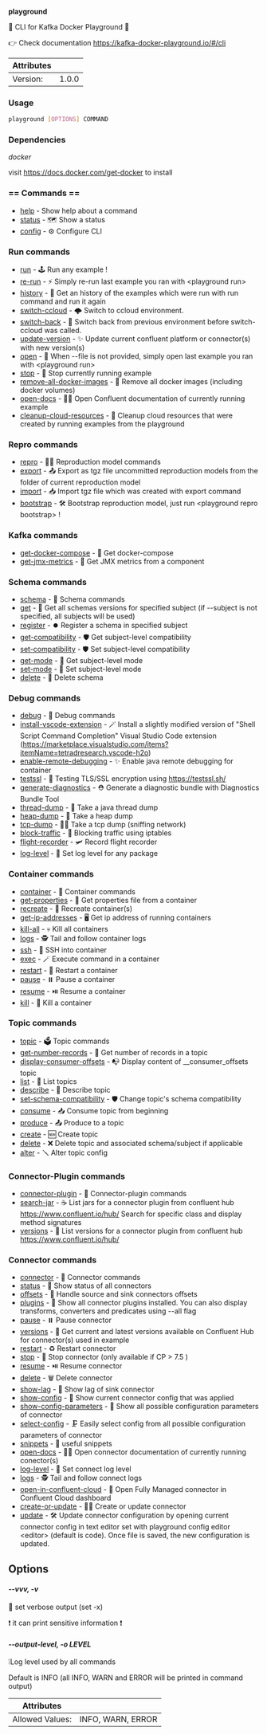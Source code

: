 **playground**

🧠 CLI for Kafka Docker Playground 🐳  
  
👉 Check documentation https://kafka-docker-playground.io/#/cli

| Attributes       | &nbsp;
|------------------|-------------
| Version:         | 1.0.0

### Usage

```bash
playground [OPTIONS] COMMAND
```

### Dependencies

*docker*

visit https://docs.docker.com/get-docker to install

### == Commands ==

- [help](playground%20help) - Show help about a command
- [status](playground%20status) - 🗺️ Show a status
- [config](playground%20config) - ⚙️ Configure CLI

### Run commands

- [run](playground%20run) - 🕹️ Run any example !
- [re-run](playground%20re-run) - ⚡ Simply re-run last example you ran with \<playground run\>
- [history](playground%20history) - 🏰 Get an history of the examples which were run with run command and run it again
- [switch-ccloud](playground%20switch-ccloud) - 🌩️  Switch to ccloud environment.
- [switch-back](playground%20switch-back) - 💺  Switch back from previous environment before switch-ccloud was called.
- [update-version](playground%20update-version) - ✨ Update current confluent platform or connector(s) with new version(s)
- [open](playground%20open) - 👐 When --file is not provided, simply open last example you ran with \<playground run\>
- [stop](playground%20stop) - 🛑 Stop currently running example
- [remove-all-docker-images](playground%20remove-all-docker-images) - 🧨 Remove all docker images (including docker volumes)
- [open-docs](playground%20open-docs) - 🧑‍🎓 Open Confluent documentation of currently running example
- [cleanup-cloud-resources](playground%20cleanup-cloud-resources) - 🧹 Cleanup cloud resources that were created by running examples from the playground

### Repro commands

- [repro](playground%20repro) - 👷‍♂️ Reproduction model commands
- [export](playground%20repro%20export) - 📤 Export as tgz file uncommitted reproduction models from the folder of current reproduction model
- [import](playground%20repro%20import) - 📥 Import tgz file which was created with export command
- [bootstrap](playground%20repro%20bootstrap) - 🛠  Bootstrap reproduction model, just run \<playground repro bootstrap\> !

### Kafka commands

- [get-docker-compose](playground%20get-docker-compose) - 🐋 Get docker-compose
- [get-jmx-metrics](playground%20get-jmx-metrics) - 🔢 Get JMX metrics from a component

### Schema commands

- [schema](playground%20schema) - 🔰 Schema commands
- [get](playground%20schema%20get) - 🔰 Get all schemas versions for specified subject (if --subject is not specified, all subjects will be used)
- [register](playground%20schema%20register) - ⏺️ Register a schema in specified subject
- [get-compatibility](playground%20schema%20get-compatibility) - 🛡️ Get subject-level compatibility
- [set-compatibility](playground%20schema%20set-compatibility) - 🛡️ Set subject-level compatibility
- [get-mode](playground%20schema%20get-mode) - 🔏 Get subject-level mode
- [set-mode](playground%20schema%20set-mode) - 🔏 Set subject-level mode
- [delete](playground%20schema%20delete) - 🧟 Delete schema

### Debug commands

- [debug](playground%20debug) - 🐞 Debug commands
- [install-vscode-extension](playground%20debug%20install-vscode-extension) - 🪄 Install a slightly modified version of "Shell Script Command Completion" Visual Studio Code extension (https://marketplace.visualstudio.com/items?itemName=tetradresearch.vscode-h2o)
- [enable-remote-debugging](playground%20debug%20enable-remote-debugging) - ✨ Enable java remote debugging for container
- [testssl](playground%20debug%20testssl) - 🔐 Testing TLS/SSL encryption using https://testssl.sh/
- [generate-diagnostics](playground%20debug%20generate-diagnostics) - ⛑️ Generate a diagnostic bundle with Diagnostics Bundle Tool
- [thread-dump](playground%20debug%20thread-dump) - 🎯 Take a java thread dump
- [heap-dump](playground%20debug%20heap-dump) - 👻 Take a heap dump
- [tcp-dump](playground%20debug%20tcp-dump) - 🕵️‍♂️ Take a tcp dump (sniffing network)
- [block-traffic](playground%20debug%20block-traffic) - 🚫 Blocking traffic using iptables
- [flight-recorder](playground%20debug%20flight-recorder) - 🛩️ Record flight recorder
- [log-level](playground%20debug%20log-level) - 🧬 Set log level for any package

### Container commands

- [container](playground%20container) - 🐳 Container commands
- [get-properties](playground%20container%20get-properties) - 📝 Get properties file from a container
- [recreate](playground%20container%20recreate) - 💫 Recreate container(s)
- [get-ip-addresses](playground%20container%20get-ip-addresses) - 🖥️  Get ip address of running containers
- [kill-all](playground%20container%20kill-all) - 💀 Kill all containers
- [logs](playground%20container%20logs) - 🕵️  Tail and follow container logs
- [ssh](playground%20container%20ssh) - 🛬 SSH into container
- [exec](playground%20container%20exec) - 🪄  Execute command in a container
- [restart](playground%20container%20restart) - 🔁 Restart a container
- [pause](playground%20container%20pause) - ⏸️  Pause a container
- [resume](playground%20container%20resume) - ⏯️  Resume a container
- [kill](playground%20container%20kill) - 🔫 Kill a container

### Topic commands

- [topic](playground%20topic) - 🗳 Topic commands
- [get-number-records](playground%20topic%20get-number-records) - 💯 Get number of records in a topic
- [display-consumer-offsets](playground%20topic%20display-consumer-offsets) - 📭 Display content of __consumer_offsets topic
- [list](playground%20topic%20list) - 🔘 List topics
- [describe](playground%20topic%20describe) - 🔬 Describe topic
- [set-schema-compatibility](playground%20topic%20set-schema-compatibility) - 🛡️ Change topic's schema compatibility
- [consume](playground%20topic%20consume) - 📥 Consume topic from beginning
- [produce](playground%20topic%20produce) - 📤 Produce to a topic
- [create](playground%20topic%20create) - 🆕 Create topic
- [delete](playground%20topic%20delete) - ❌ Delete topic and associated schema/subject if applicable
- [alter](playground%20topic%20alter) - 🪛 Alter topic config

### Connector-Plugin commands

- [connector-plugin](playground%20connector-plugin) - 🔌 Connector-plugin commands
- [search-jar](playground%20connector-plugin%20search-jar) - ☕ List jars for a connector plugin from confluent hub https://www.confluent.io/hub/ Search for specific class and display method signatures
- [versions](playground%20connector-plugin%20versions) - 💯 List versions for a connector plugin from confluent hub https://www.confluent.io/hub/

### Connector commands

- [connector](playground%20connector) - 🔗 Connector commands
- [status](playground%20connector%20status) - 🧩 Show status of all connectors
- [offsets](playground%20connector%20offsets) - 💈 Handle source and sink connectors offsets
- [plugins](playground%20connector%20plugins) - 🎨 Show all connector plugins installed. You can also display transforms, converters and predicates using --all flag
- [pause](playground%20connector%20pause) - ⏸️  Pause connector
- [versions](playground%20connector%20versions) - 🧞 Get current and latest versions available on Confluent Hub for connector(s) used in example
- [restart](playground%20connector%20restart) - ♻️  Restart connector
- [stop](playground%20connector%20stop) - 🛑 Stop connector (only available if CP \> 7.5 )
- [resume](playground%20connector%20resume) - ⏯️  Resume connector
- [delete](playground%20connector%20delete) - 🗑️  Delete connector
- [show-lag](playground%20connector%20show-lag) - 🐢 Show lag of sink connector
- [show-config](playground%20connector%20show-config) - 🧰 Show current connector config that was applied
- [show-config-parameters](playground%20connector%20show-config-parameters) - 🔩 Show all possible configuration parameters of connector
- [select-config](playground%20connector%20select-config) - 🗜️ Easily select config from all possible configuration parameters of connector
- [snippets](playground%20connector%20snippets) - 🔌 useful snippets
- [open-docs](playground%20connector%20open-docs) - 🧑‍🎓 Open connector documentation of currently running conector(s)
- [log-level](playground%20connector%20log-level) - 🧬 Set connect log level
- [logs](playground%20connector%20logs) - 🕵️  Tail and follow connect logs
- [open-in-confluent-cloud](playground%20connector%20open-in-confluent-cloud) - 🤖 Open Fully Managed connector in Confluent Cloud dashboard
- [create-or-update](playground%20connector%20create-or-update) - 🧑‍🎨  Create or update connector
- [update](playground%20connector%20update) - 🛠️ Update connector configuration by opening current connector config in text editor set with playground config editor \<editor\> (default is code). Once file is saved, the new configuration is updated.

## Options

#### *--vvv, -v*

🐛 set verbose output (set -x)  
  
❗ it can print sensitive information ❗  


#### *--output-level, -o LEVEL*

❕Log level used by all commands  
  
Default is INFO (all INFO, WARN and ERROR will be printed in command output)

| Attributes      | &nbsp;
|-----------------|-------------
| Allowed Values: | INFO, WARN, ERROR


